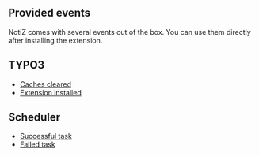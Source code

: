 ## Provided events

NotiZ comes with several events out of the box. You can use them directly after
installing the extension.

## TYPO3
    
- [Caches cleared](./TYPO3/CachesCleared.md)
- [Extension installed](./TYPO3/ExtensionInstalled.md)

## Scheduler

- [Successful task](./Scheduler/SchedulerTaskWasExecuted.md)
- [Failed task](./Scheduler/SchedulerTaskExecutionFailed.md)

